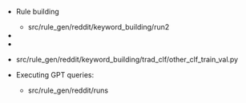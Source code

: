 

* Rule building 
  * src/rule_gen/reddit/keyword_building/run2
* 
* 
* src/rule_gen/reddit/keyword_building/trad_clf/other_clf_train_val.py

* Executing GPT queries:
  * src/rule_gen/reddit/runs